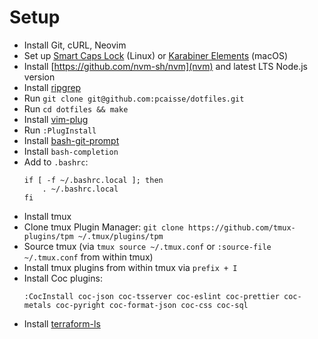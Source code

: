 # Setup

- Install Git, cURL, Neovim
- Set up [Smart Caps Lock](https://gist.github.com/tanyuan/55bca522bf50363ae4573d4bdcf06e2e#gnulinux) (Linux) or [Karabiner Elements](https://karabiner-elements.pqrs.org/) (macOS)
- Install [https://github.com/nvm-sh/nvm](nvm) and latest LTS Node.js version
- Install [ripgrep](https://github.com/BurntSushi/ripgrep)
- Run `git clone git@github.com:pcaisse/dotfiles.git`
- Run `cd dotfiles && make`
- Install [vim-plug](https://github.com/junegunn/vim-plug)
- Run `:PlugInstall`
- Install [bash-git-prompt](https://github.com/magicmonty/bash-git-prompt)
- Install `bash-completion`
- Add to `.bashrc`:
  ```
  if [ -f ~/.bashrc.local ]; then
      . ~/.bashrc.local
  fi
  ```
- Install tmux
- Clone tmux Plugin Manager: `git clone https://github.com/tmux-plugins/tpm ~/.tmux/plugins/tpm`
- Source tmux (via `tmux source ~/.tmux.conf` or `:source-file ~/.tmux.conf` from within tmux)
- Install tmux plugins from within tmux via `prefix + I`
- Install Coc plugins:
  ```
  :CocInstall coc-json coc-tsserver coc-eslint coc-prettier coc-metals coc-pyright coc-format-json coc-css coc-sql
  ```
- Install [terraform-ls](https://github.com/hashicorp/terraform-ls/blob/main/docs/installation.md)

